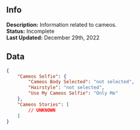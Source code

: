 ## Info
**Description:** Information related to cameos.\
**Status:** Incomplete\
**Last Updated:** December 29th, 2022

## Data
```json
{
    "Cameos Selfie": {
        "Cameos Body Selected": "not selected",
        "Hairstyle": "not selected",
        "Use My Cameos Selfie": "Only Me"
    },
    "Cameos Stories": [
        // UNKNOWN
    ]
}
```